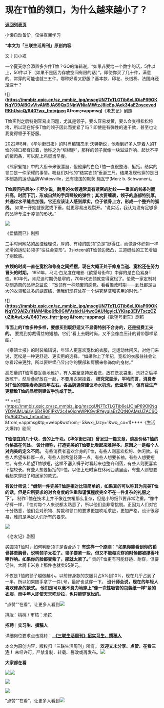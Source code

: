 # 现在T恤的领口，为什么越来越小了？

[**返回列表页**](/gzh/三联生活周刊)

小懒自动备份，仅供查阅学习

***本文为「三联生活周刊」原创内容**

文｜贝小戎

一个夏天你会添置多少件T恤？GQ的编辑说，“如果非要给一个数字的话，5件以上，50件以下（如果不是因为存放空间有限的话）”。即使你买了几十件，满意的、常穿的可能也就三五件。哪种好看又舒服？基本款、印花、长绒棉、法国麻还是速干？

**![](https://mmbiz.qpic.cn/sz_mmbiz_jpg/mscgUN7TcTLGTib6eLIOiaP69OKNqYD9AlBGvVlvAM5JA69QxDNjnWNiaMWtzJ8icEpJAek34aE2pycevedRKhUsicQ/640?wx_fmt=jpeg
&from;=appmsg)**《老友记》剧照

T恤买到之后特别容易出问题，尤其是领子，要么容易发黄，要么会变得松松垮垮，所以现在好多T恤的领子因此而变紧了吗？即使是有弹性的速干款，甚至也让我觉得领子不舒服。

2022年8月，《华尔街日报》的时尚编辑杰米·沃特斯说，他看到好多人穿着人的T恤的领口都耷拉着，他称之为“培根脖”，那样的领子就像一块滋滋作响、起伏不平的猪肉条，可以配上鸡蛋当早餐。

《熊家餐馆》中的大厨卡米很邋遢，但他穿的白色T恤一直很整洁、挺括。结实的领口是一件荣耀的事情。粉丝们对他的“结实衣领”垂涎三尺，结果发现他穿的是日本制造的运动品牌Whitesville，还有德国的默茨·施瓦宁(Merz
b. Schwanen)。

**T恤顾问丹尼尔•卡罗尔说，耐用的衣领通常具有紧密的肋纹——垂直的线条时而升高，时而下沉，形成自然的手风琴般的弹性；其次要缠裹，领子的底部特别厚，并通过水平缝合加强。它还应该让人感到厚实，位于锁骨上方，形成一个整齐的弧线。**
如果一开始就很宽或下垂，就更容易出现裂开。“说实话，我认为没有足够多的品牌专注于脖领的形状。”

![](https://mmbiz.qpic.cn/mmbiz_jpg/c2Sib3Mp7pONDiby1I9Dic7NYxhZKib3luqtF9n26TMSFc9X27QWSlA1PoRwgUVPLs3Z5f3CEBKRScPLcvBK8cVM8A/640?wx_fmt=jpeg&from;=appmsg)

《爱情而已》剧照

二手时尚网站的品控经理说，厚的、有棱的圆领“总是”挺得住，而像身体织物一样光滑的运动衫领子“往往会变形”。3sixteen的T恤领边微凸，三道缝线的工艺增加了别致感。

 **衣领的时尚一直在宽松和修身之间摇摆，现在大概正处于修身当道、宽松还在努力冒头的时期。**
1951年，马龙·白龙度在电影《欲望号街车》中穿的是白色紧身T恤。60年代，肯尼迪时期仍是窄的，70年代衣领就变得宽松了。伦敦一家定制衬衫制造商的品牌总监说：“宽领有一种颓废的感觉。看看摄政时期——到处都是巨大的衣领和过多的蝴蝶结，但我们现在处在一个讲究整洁和实用的时代。”

**![](https://mmbiz.qpic.cn/sz_mmbiz_jpg/mscgUN7TcTLGTib6eLIOiaP69OKNqYD9AlZu1HAM4ibq6fb9GWVsbkHJ4wcQAUNgyicLYKiap3EIVTxczCZuZibAwLxA/640?wx_fmt=jpeg
&from;=appmsg)**《欲望号街车》剧照

 **市面上的T恤多种多样，要想买到既舒适又不显得特别不合身的，还是挺费工夫的。**
要找到剪裁得益的短袖，它们“看上去既时尚，又不会像血压计的臂带那样紧绷。”

《泰晤士报》的时装编辑说，年轻人更喜欢宽松的衣服，走运动休闲风，对他们来说，宽松是一种更舒适、更实用的选择。“如果你上了年纪，宽松的衣服往往会让你看起来更胖，所以要继续凸显出你的腰部和肩膀来修饰你的身材。”

高质量的T恤需要妥善地维护，有人甚至坚持反着洗，放在洗衣袋里，洗好之后平放晾干，然后叠好放在一起，不要用衣架挂着。
**研究究显示，平均而言，消费者对T恤的预期寿命是四年左右。各品牌通常建议冷水机洗，低温烘干，但有些生产更精致T恤的品牌则建议手洗或干洗。**

 **
**![](https://mmbiz.qpic.cn/sz_mmbiz_jpg/mscgUN7TcTLGTib6eLIOiaP69OKNqYD9AlMUaiaVI6B4R0FIPkV2c4e0icreWPKGvtRYeyqiaEzZQtN0AMsUZAC6QRg/640?wx_fmt=other
&from;=appmsg&tp;=webp&wxfrom;=5&wx;_lazy=1&wx;_co=1)****《生活大爆炸》剧照  

 **T恤便宜的几十块，贵的上千块。《华尔街日报》曾发过一篇文章，谈高价格T恤的价格高在何处。**
**设计师称，打造完美的T恤要比看起来难得多。原因之一是每个人对完美的定义不同。**
有些消费者喜欢合身的T恤，有些人则喜欢松垮、休闲款。有些人希望布料厚一点，有些人则希望轻薄一点。有些人想要长袖，有些人想要短袖。有些人希望T恤够短，这样不塞入裤子时看起来也整齐利落，有些人则更喜欢下摆较长。有些人想要挺括的T恤，以便上班时穿在休闲西装里面，有些人则想要看起来穿旧了和居家的款式。

**有设计师说：“缝制一件完美T恤是相对比较简单的，如果真的可以称其为完美T恤的话，但是它所要求的对合身度的注重和谨慎程度完全不在一件复杂的礼服之下”。**
制作T恤在技术上并不像连衣裙那么复杂，但是小的细节要非常注重。“像牛仔裤一样，T恤对每个人来说都太熟悉了，所以他们会非常挑剔。正因为人们对它十分熟悉，他们会对织物、剪裁和领口的要求更加吹毛求疵，更加严格。设计很容易，难的是满足人们所有的要求。

![](https://mmbiz.qpic.cn/mmbiz_jpg/c2Sib3Mp7pONDiby1I9Dic7NYxhZKib3luqt76DiaBWeqlGzg7KEoQeicQLzF1BWKCCcfzIrkcFnkOqU6aU8scVBZYow/640?wx_fmt=jpeg&from;=appmsg)

《老友记》剧照

买圆领T恤时，如何判断领子是否合适？
**有这样一个原则：“如果你能看到你的锁骨甚至胸骨，说明领子太松了。领子要紧一些，但又不能每次穿的时候都被撑得咔嚓作响。如果你的脸都变紫了，那就太紧了。”**
贵的T恤更有可能舒适、耐穿，但要记住，大厨卡米身上那件也就卖95美元。

不仅是T恤的领子越做越小。以前修身款的衣服只占5%到10%，现在几乎占到了一半，所以如果随手拿了一件L号，最好也试穿一下。
**设计师会说，现在的年轻人喜欢修身的款式。 他们是可以毫不费力地穿上“像一次性吸管的包装纸一样”紧的衣服，而中年人即使天天吃沙拉，也只能穿宽松的。**

“点赞”“在看”，让更多人看到![](https://mmbiz.qpic.cn/mmbiz_gif/c2Sib3Mp7pON9hkSZwdTibRHNZSMPyiapUCHJwlyoZVBC3SfmPmF0VKjkm3NiaToQloHFJ6icyicqZnqgXp6pSQJt5gg/640?wx_fmt=gif&from;=appmsg&wxfrom;=5&wx;_lazy=1&tp;=wxpic)  
  
  
  
  
  

排版：桃桃 / 审核：米花

  
 **招聘｜实习生、撰稿人**  

详细岗位要求点击跳转：[
**《三联生活周刊》招实习生、撰稿人**](http://mp.weixin.qq.com/s?__biz=MTc5MTU3NTYyMQ==&mid=2651136871&idx=3&sn=f1c0777fe9d31881e5dfca68ebc2937f&chksm=5907324d6e70bb5b3546dfe1c7b31b5fe05664bebbf36356ba9a1a352e0678444cad62875ad4&scene=21#wechat_redirect)

本文为原创内容，版权归「三联生活周刊」所有。 **欢迎文末分享、点赞、在看三连！**
未经许可，严禁复制、转载、篡改或再发布。![](https://mmbiz.qpic.cn/sz_mmbiz_png/Gg7Qtoh7Aic9ZTmAdCc80b4nD7xicgPt863QWU7oNswDx19XrjfTtSl8QwatY2EEZGuNd1WRRiapDZjcDhTnNYmBg/640?wx_fmt=other&wxfrom;=5&wx;_lazy=1&wx;_co=1&retryload;=1&tp;=webp)

 **大家都在看**

  
[![](https://mmbiz.qpic.cn/mmbiz_jpg/c2Sib3Mp7pON1YtOINUqFu4M44zhHwU7ABUSrFdFuNbAeJcDicsZpLHVYDgrDYubErnyvdon4ITYxxyPsyrJTCIg/640?wx_fmt=jpeg&from;=appmsg&wxfrom;=5&wx;_lazy=1&wx;_co=1&tp;=wxpic)](http://mp.weixin.qq.com/s?__biz=MTc5MTU3NTYyMQ==&mid=2651401680&idx=1&sn=dfd2a17d689750792531c44090163df6&chksm=590b3cfa6e7cb5ecd86e26967e3874f7361f364deb0a2bb580a6666fe64bf38c1b0f203695b6&scene=21#wechat_redirect)[![](https://mmbiz.qpic.cn/mmbiz_png/c2Sib3Mp7pON0bbrxg4QicUAd8sMJf0GVqZnKOrsvpCKxP1QAar3eDsBLbp1eibxxfPnbG74PvG1NcYbkhpDvn73g/640?wx_fmt=png&from;=appmsg&wxfrom;=5&wx;_lazy=1&wx;_co=1&tp;=wxpic)](http://mp.weixin.qq.com/s?__biz=MTc5MTU3NTYyMQ==&mid=2651403158&idx=1&sn=5e9a7c759176bd584b804b8d582e6630&chksm=590b22bc6e7cabaac886fd52c54436e57216ed8262977a5313907fd2249d4dccfeeee4ddd30e&scene=21#wechat_redirect)  

![](https://mmbiz.qpic.cn/sz_mmbiz_png/Gg7Qtoh7Aic9ZTmAdCc80b4nD7xicgPt86k1kgpU51hWCHjV92ryhVW35PLCvLhxLw9XDhXjgeDyZhHSx5EbRcfg/640?wx_fmt=other&wxfrom;=5&wx;_lazy=1&wx;_co=1&retryload;=1&tp;=webp)

  

[![](https://mmbiz.qpic.cn/mmbiz_jpg/c2Sib3Mp7pOO8N3JRO5d2ARf39htw5Sk8C8xGZZhicjssc1t5fDvQpbPcyqNNqySOSickN3bYEW2JnYMGqmA8v1rQ/640?wx_fmt=jpeg&from;=appmsg&wxfrom;=13&wx;_lazy=1&wx;_co=1&tp;=wxpic)]()

  
  
“点赞”“在看”，让更多人看到![](https://mmbiz.qpic.cn/mmbiz_gif/c2Sib3Mp7pON9hkSZwdTibRHNZSMPyiapUCHJwlyoZVBC3SfmPmF0VKjkm3NiaToQloHFJ6icyicqZnqgXp6pSQJt5gg/640?wx_fmt=gif&from;=appmsg&wxfrom;=13&wx;_lazy=1&tp;=wxpic)

